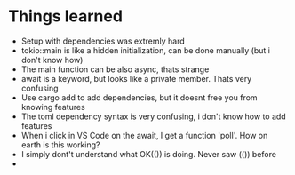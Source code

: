 

# Things learned
* Setup with dependencies was extremly hard
* tokio::main is like a hidden initialization, can be done manually (but i don't know how)
* The main function can be also async, thats strange
* await is a keyword, but looks like a private member. Thats very confusing
* Use cargo add to add dependencies, but it doesnt free you from knowing features
* The toml dependency syntax is very confusing, i don't know how to add features
* When i click in VS Code on the await, I  get a function 'poll'. How on earth is this working?
* I simply dont't understand what OK(()) is doing.  Never saw (()) before
* 
